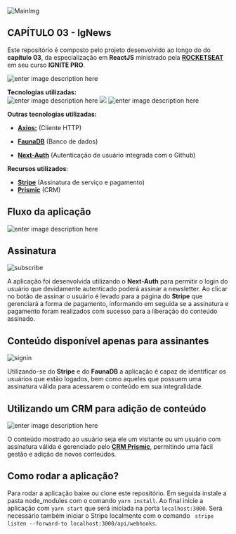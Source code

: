 
  

![MainImg](https://res.cloudinary.com/dloadb2bx/image/upload/v1635994845/0ff8ac80-8026-11eb-8ed1-e8b77764fbcd_el3ft3.png)

  

  

  

## CAPÍTULO 03 - IgNews

  

  

  

Este repositório é composto pelo projeto desenvolvido ao longo do do **capítulo 03**, da especialização em **ReactJS** ministrado pela **[ROCKETSEAT](https://www.rocketseat.com.br/)** em seu curso **IGNITE PRO**.

  

  

![enter image description here](https://res.cloudinary.com/dloadb2bx/image/upload/v1638628516/igNews_vdnbb4.png)

  

  

**Tecnologias utilizadas:** <br>![enter image description here](https://img.shields.io/badge/React-20232A?style=for-the-badge&logo=react&logoColor=61DAFB) ![ ](https://img.shields.io/badge/TypeScript-007ACC?style=for-the-badge&logo=typescript&logoColor=white) ![enter image description here](https://img.shields.io/badge/next.js-000000?style=for-the-badge&logo=nextdotjs&logoColor=white)

  

  

**Outras tecnologias utilizadas:**

- **[Axios:](https://github.com/axios/axios)** (Cliente HTTP)

- **[FaunaDB](https://fauna.com/)** (Banco de dados)

- **[Next-Auth](https://next-auth.js.org/)** (Autenticação de usuário integrada com o Github)

  

**Recursos utilizados**:

- **[Stripe](https://stripe.com/br)** (Assinatura de serviço e pagamento)
- **[Prismic](https://prismic.io/)** (CRM)
  

## Fluxo da aplicação

  

![enter image description here](https://res.cloudinary.com/dloadb2bx/image/upload/v1638628193/fluxo_ybe1c5.png)

  

## Assinatura

![subscribe](https://res.cloudinary.com/dloadb2bx/image/upload/v1639261896/Subscribe_l94pnn.gif)

  

A aplicação foi desenvolvida utilizando o **Next-Auth** para permitir o login do usuário que devidamente autenticado poderá assinar a newsletter. Ao clicar no botão de assinar o usuário é levado para a página do **Stripe** que gerenciará a forma de pagamento, informando em seguida se a assinatura e pagamento foram realizados com sucesso para a liberação do conteúdo assinado.

## Conteúdo disponível apenas para assinantes
  ![signin](https://res.cloudinary.com/dloadb2bx/image/upload/v1640542125/IgnewsFinal_rmhcn0.gif)

Utilizando-se do **Stripe** e do **FaunaDB** a aplicação é capaz de identificar os usuários que estão logados, bem como aqueles que possuem uma assinatura válida para acessarem o conteúdo em sua integralidade. 

## Utilizando um CRM para adição de conteúdo
![enter image description here](https://res.cloudinary.com/dloadb2bx/image/upload/v1640542233/prismic_dk2xfw.png)

O conteúdo mostrado ao usuário seja ele um visitante ou um usuário com assinatura válida é gerenciado pelo **[CRM Prismic](https://prismic.io/)**, permitindo uma fácil gestão e adição de novos conteúdos. 

## Como rodar a aplicação?

  
Para rodar a aplicação baixe ou clone este repositório. Em seguida instale a pasta node_modules com o comando `yarn install`. Ao final inicie a aplicação com `yarn start` que será iniciada na porta `localhost:3000`. Será necessário também iniciar o Stripe localmente com o comando ` stripe listen --forward-to localhost:3000/api/webhooks`.